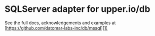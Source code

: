 # SQLServer adapter for upper.io/db

See the full docs, acknowledgements and examples at
[https://github.com/datomar-labs-inc/db/mssql][1]

[1]: https://github.com/datomar-labs-inc/db/mssql

